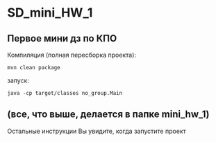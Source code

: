 # SD_mini_HW_1
Первое мини дз по КПО
---
Компиляция (полная пересборка проекта):
```
mvn clean package  
```
запуск:
```
java -cp target/classes no_group.Main
```
(все, что выше, делается в папке mini_hw_1)
---
Остальные инструкции Вы увидите, когда запустите проект

